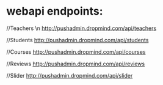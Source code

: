 # webapi endpoints:

//Teachers \n
http://pushadmin.dropmind.com/api/teachers

//Students
http://pushadmin.dropmind.com/api/students

//Courses
http://pushadmin.dropmind.com/api/courses

//Reviews
http://pushadmin.dropmind.com/api/reviews

//Slider
http://pushadmin.dropmind.com/api/slider
